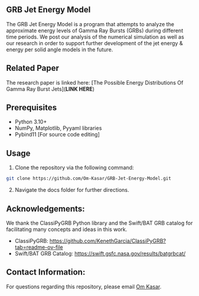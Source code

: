 ## GRB Jet Energy Model
The GRB Jet Energy Model is a program that attempts to analyze the approximate energy levels of Gamma Ray Bursts (GRBs) during different time periods. We post our analysis of the numerical simulation as well as our research in order to support further development of the jet energy & energy per solid angle models in the future.

## Related Paper
The research paper is linked here: [The Possible Energy Distributions Of Gamma Ray Burst Jets](**LINK HERE**)

## Prerequisites

- Python 3.10+
- NumPy, Matplotlib, Pyyaml libraries
- Pybind11 [For source code editing]

## Usage

1. Clone the repository via the following command:

```bash
git clone https://github.com/Om-Kasar/GRB-Jet-Energy-Model.git
```

2. Navigate the docs folder for further directions.

## Acknowledgements:

We thank the ClassiPyGRB Python library and the Swift/BAT GRB catalog for facilitating many concepts and ideas in this work.

- ClassiPyGRB: https://github.com/KenethGarcia/ClassiPyGRB?tab=readme-ov-file
- Swift/BAT GRB Catalog: https://swift.gsfc.nasa.gov/results/batgrbcat/

## Contact Information:

For questions regarding this repository, please email [Om Kasar](contact.omkasar@gmail.com).